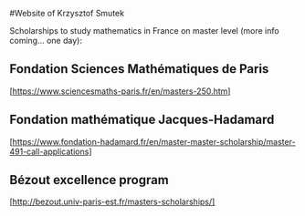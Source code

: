 #Website of Krzysztof Smutek 

Scholarships to study mathematics in France on master level (more info coming... one day): 

## Fondation Sciences Mathématiques de Paris
[https://www.sciencesmaths-paris.fr/en/masters-250.htm]

## Fondation mathématique Jacques-Hadamard
[https://www.fondation-hadamard.fr/en/master-master-scholarship/master-491-call-applications]

## Bézout excellence program
[http://bezout.univ-paris-est.fr/masters-scholarships/]
